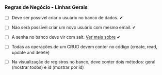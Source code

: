 <h3>Regras de Negócio - Linhas Gerais</h3>

- [ ] Deve ser possível criar o usuário no banco de dados. ✔
- [ ] Não será possível criar um novo usuário com mesmo email. ✔
- [ ] A senha no banco deve vir com salt. <a href="https://pt.stackoverflow.com/questions/185058/o-que-%C3%A9-salt-quando-se-trata-de-criptografia-de-senhas">Ver mais sobre</a> ✔

- [ ] Todas as operações de um CRUD devem conter no código (create, read, update and delete)
- [ ] Na visualização de registros no banco, deve conter dois métodos: geral (mostrar todos) e id (mostrar por id)
